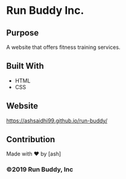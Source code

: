 # Run Buddy Inc.

## Purpose
A website that offers fitness training services.

## Built With
* HTML
* CSS

## Website
https://ashsaidhi99.github.io/run-buddy/

## Contribution
Made with ❤️ by [ash]


### ©️2019 Run Buddy, Inc
